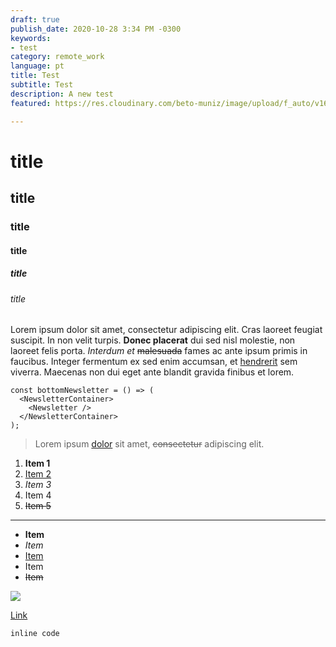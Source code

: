 ```yaml
---
draft: true
publish_date: 2020-10-28 3:34 PM -0300
keywords:
- test
category: remote_work
language: pt
title: Test
subtitle: Test
description: A new test
featured: https://res.cloudinary.com/beto-muniz/image/upload/f_auto/v1603811465/Titulo_Image_uyo7rz.jpg

---
```

# title

## title

### title

#### title

##### title

###### title

Lorem ipsum dolor sit amet, consectetur adipiscing elit. Cras laoreet feugiat suscipit. In non velit turpis. **Donec placerat** dui sed nisl molestie, non laoreet felis porta. _Interdum et_ ~~malesuada~~ fames ac ante ipsum primis in faucibus. Integer fermentum ex sed enim accumsan, et [hendrerit]() sem viverra. Maecenas non dui eget ante blandit gravida finibus et lorem.

    const bottomNewsletter = () => (
      <NewsletterContainer>
        <Newsletter />
      </NewsletterContainer>
    );

> Lorem ipsum [dolor]() sit amet, ~~consectetur~~ adipiscing elit.

1. **Item 1**
2. [Item 2 ]()
3. _Item 3_
4. Item 4
5. ~~Item 5~~

***

* **Item**
* _Item_
* [Item]()
* Item
* ~~Item~~

![](https://res.cloudinary.com/beto-muniz/image/upload/f_auto/v1603811465/Titulo_Image_uyo7rz.jpg)

[Link]()

`inline code`